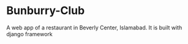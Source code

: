 # Bunburry-Club
A web app of a restaurant in Beverly Center, Islamabad.
It is built with django framework

